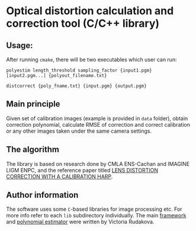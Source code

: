 Optical distortion calculation and correction tool (C/C++ library)
========

## Usage:

After running `cmake`, there will be two executables which user can run:  

`polyestim length_threshold sampling_factor {input1.pgm} [input2.pgm...] {polyout_filename.txt}`  

`distcorrect {poly_fname.txt} {input.pgm} {output.pgm}`  

## Main principle

Given set of calibration images (example is provided in `data` folder), obtain correction polynomial, calculate RMSE of correction and correct calibration or any other images taken under the same camera settings.

## The algorithm  

The library is based on research done by CMLA ENS-Cachan and IMAGINE LIGM ENPC, and the reference paper titled [LENS DISTORTION CORRECTION WITH A CALIBRATION HARP](http://www.researchgate.net/publication/221121089_Lens_distortion_correction_with_a_calibration_harp).

## Author information  

The software uses some `C`-based libraries for image processing etc. For more info refer to each `lib` subdirectory individually. The main [framework](https://github.com/vicrucann/DistCorr-lib/tree/master/distortion) and [polynomial estimator](https://github.com/vicrucann/DistCorr-lib/tree/master/libDistortion) were written by Victoria Rudakova. 
